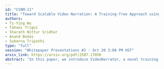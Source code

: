 ```yaml
---
id: "CVAM-11"
title: "Toward Scalable Video Narration: A Training-free Approach using Multimodal Large Language Models"
authors:
- Tz-Ying Wu
- Tahani Trigui
- Sharath Nittur Sridhar
- Anand Bodas
- Subarna Tripathi
type: "full"
session: "Whitepaper Presentations #2 - Oct 20 3:00 PM HST"
arxiv_link: https://arxiv.org/pdf/2507.17050
abstract: "In this paper, we introduce VideoNarrator, a novel training-free pipeline designed to generate dense video captions that offer a structured snapshot of video content. These captions offer detailed narrations with precise timestamps, capturing the nuances present in each segment of the video. Despite advancements in multimodal large language models (MLLMs) for video comprehension, these models often struggle with temporally aligned narrations and tend to hallucinate, particularly in unfamiliar scenarios. VideoNarrator addresses these challenges by leveraging a flexible pipeline where off-the-shelf MLLMs and visual-language models (VLMs) can function as caption generators, context providers, or caption verifiers. Our experimental results demonstrate that the synergistic interaction of these components significantly enhances the quality and accuracy of video narrations, effectively reducing hallucinations and improving temporal alignment. This structured approach not only enhances video understanding but also facilitates downstream tasks such as video summarization and video question answering, and can be potentially extended for advertising and marketing applications."
---
```

